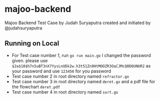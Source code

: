 # majoo-backend

Majoo Backend Test Case by Judah Suryaputra
created and initiated by @judahsuryaputra

## Running on Local
- For Test case number 1, run `go run main.go`
I changed the password given. please use
`$2a$10$h7n5uBT3nX7YysLnUDk2w.h3t51Zn9HtMOOZR3OaCJMcQ0D0UNUR2` as your password and use `123456` for you password
- Test case number 2 in root directory named `refractor.go`
- Test case number 3 in root directory named `deret.go` and a pdf file for the flowchart `deret.pdf`
- Test case number 4 in root directory named `sort.go`
